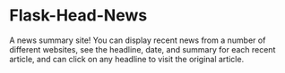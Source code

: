 # Flask-Head-News
A news summary site! You can display recent news from a number of different websites, see the headline, date, and summary for each recent article, and can click on any headline to visit the original article.
